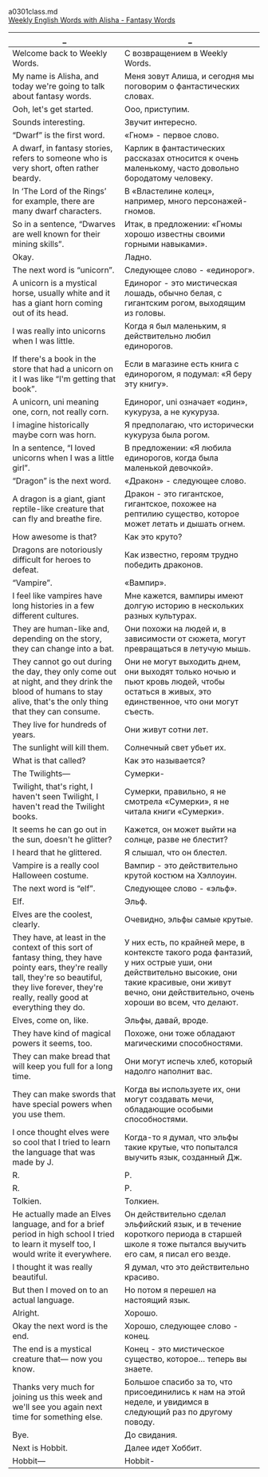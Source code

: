 a0301class.md  
[Weekly English Words with Alisha - Fantasy Words
](https://www.youtube.com/watch?v=_h8-J7heTg8)  




_|_
--|--
Welcome back to Weekly Words.|С возвращением в Weekly Words.
My name is Alisha, and today we're going to talk about fantasy words.|Меня зовут Алиша, и сегодня мы поговорим о фантастических словах.
Ooh, let's get started.|Ооо, приступим.
Sounds interesting.|Звучит интересно.
“Dwarf” is the first word.|«Гном» - первое слово.
A dwarf, in fantasy stories, refers to someone who is very short, often rather beardy.|Карлик в фантастических рассказах относится к очень маленькому, часто довольно бородатому человеку.
In ‘The Lord of the Rings’ for example, there are many dwarf characters.|В «Властелине колец», например, много персонажей-гномов.
So in a sentence, “Dwarves are well known for their mining skills”.|Итак, в предложении: «Гномы хорошо известны своими горными навыками».
Okay.|Ладно.
The next word is “unicorn”.|Следующее слово - «единорог».
A unicorn is a mystical horse, usually white and it has a giant horn coming out of its head.|Единорог - это мистическая лошадь, обычно белая, с гигантским рогом, выходящим из головы.
I was really into unicorns when I was little.|Когда я был маленьким, я действительно любил единорогов.
If there's a book in the store that had a unicorn on it I was like “I'm getting that book”.|Если в магазине есть книга с единорогом, я подумал: «Я беру эту книгу».
A unicorn, uni meaning one, corn, not really corn.|Единорог, uni означает «один», кукуруза, а не кукуруза.
I imagine historically maybe corn was horn.|Я предполагаю, что исторически кукуруза была рогом.
In a sentence, “I loved unicorns when I was a little girl”.|В предложении: «Я любила единорогов, когда была маленькой девочкой».
“Dragon” is the next word.|«Дракон» - следующее слово.
A dragon is a giant, giant reptile-like creature that can fly and breathe fire.|Дракон - это гигантское, гигантское, похожее на рептилию существо, которое может летать и дышать огнем.
How awesome is that?|Как это круто?
Dragons are notoriously difficult for heroes to defeat.|Как известно, героям трудно победить драконов.
“Vampire”.|«Вампир».
I feel like vampires have long histories in a few different cultures.|Мне кажется, вампиры имеют долгую историю в нескольких разных культурах.
They are human-like and, depending on the story, they can change into a bat.|Они похожи на людей и, в зависимости от сюжета, могут превращаться в летучую мышь.
They cannot go out during the day, they only come out at night, and they drink the blood of humans to stay alive, that's the only thing that they can consume.|Они не могут выходить днем, они выходят только ночью и пьют кровь людей, чтобы остаться в живых, это единственное, что они могут съесть.
They live for hundreds of years.|Они живут сотни лет.
The sunlight will kill them.|Солнечный свет убьет их.
What is that called?|Как это называется?
The Twilights—|Сумерки-
Twilight, that's right, I haven't seen Twilight, I haven't read the Twilight books.|Сумерки, правильно, я не смотрела «Сумерки», я не читала книги «Сумерки».
It seems he can go out in the sun, doesn't he glitter?|Кажется, он может выйти на солнце, разве не блестит?
I heard that he glittered.|Я слышал, что он блестел.
Vampire is a really cool Halloween costume.|Вампир - это действительно крутой костюм на Хэллоуин.
The next word is “elf”.|Следующее слово - «эльф».
Elf.|Эльф.
Elves are the coolest, clearly.|Очевидно, эльфы самые крутые.
They have, at least in the context of this sort of fantasy thing, they have pointy ears, they're really tall, they're so beautiful, they live forever, they're really, really good at everything they do.|У них есть, по крайней мере, в контексте такого рода фантазий, у них острые уши, они действительно высокие, они такие красивые, они живут вечно, они действительно, очень хороши во всем, что делают.
Elves, come on, like.|Эльфы, давай, вроде.
They have kind of magical powers it seems, too.|Похоже, они тоже обладают магическими способностями.
They can make bread that will keep you full for a long time.|Они могут испечь хлеб, который надолго наполнит вас.
They can make swords that have special powers when you use them.|Когда вы используете их, они могут создавать мечи, обладающие особыми способностями.
I once thought elves were so cool that I tried to learn the language that was made by J.|Когда-то я думал, что эльфы такие крутые, что попытался выучить язык, созданный Дж.
R.|Р.
R.|Р.
Tolkien.|Толкиен.
He actually made an Elves language, and for a brief period in high school I tried to learn it myself too, I would write it everywhere.|Он действительно сделал эльфийский язык, и в течение короткого периода в старшей школе я тоже пытался выучить его сам, я писал его везде.
I thought it was really beautiful.|Я думал, что это действительно красиво.
But then I moved on to an actual language.|Но потом я перешел на настоящий язык.
Alright.|Хорошо.
Okay the next word is the end.|Хорошо, следующее слово - конец.
The end is a mystical creature that— now you know.|Конец - это мистическое существо, которое… теперь вы знаете.
Thanks very much for joining us this week and we'll see you again next time for something else.|Большое спасибо за то, что присоединились к нам на этой неделе, и увидимся в следующий раз по другому поводу.
Bye.|До свидания.
Next is Hobbit.|Далее идет Хоббит.
Hobbit—|Hobbit-
